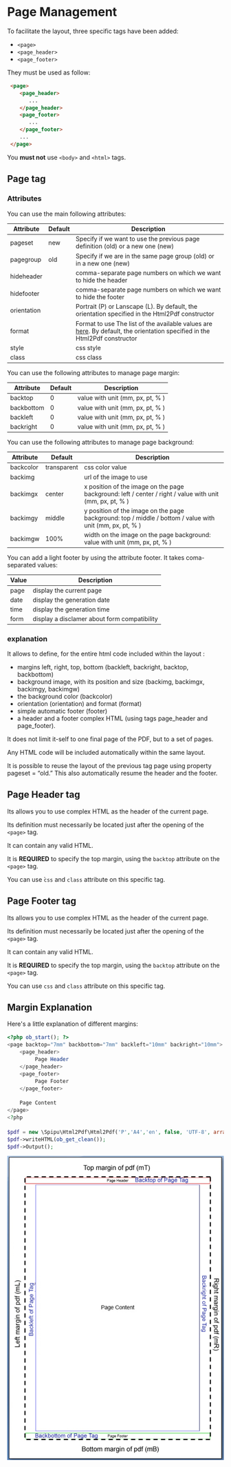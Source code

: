 # Page Management

To facilitate the layout, three specific tags have been added:
 
  * `<page>`
  * `<page_header>`
  * `<page_footer>`
  
They must be used as follow:

```html
 <page> 
    <page_header> 
       ...              
    </page_header> 
    <page_footer> 
       ...
    </page_footer> 
    ...
 </page> 
```

You **must not** use `<body>` and `<html>` tags.

## Page tag

### Attributes

You can use the main following attributes:

Attribute| Default | Description
---------|---------|-------------
pageset | new | Specify if we want to use the previous page definition (old) or a new one (new)
pagegroup | old | Specify if we are in the same page group (old) or in a new one (new)
hideheader | | comma-separate page numbers on which we want to hide the header
hidefooter | | comma-separate page numbers on which we want to hide the footer
orientation | | Portrait (P) or Lanscape (L). By default, the orientation specified in the Html2Pdf constructor
format | | Format to use The list of the available values are [here](https://github.com/tecnickcom/TCPDF/blob/master/include/tcpdf_static.php#L2097). By default, the orientation specified in the Html2Pdf constructor
style | | css style
class | | css class

You can use the following attributes to manage page margin:

Attribute| Default | Description
---------|---------|-------------
backtop | 0 | value with unit (mm, px, pt, % )
backbottom | 0 | value with unit (mm, px, pt, % )
backleft | 0 | value with unit (mm, px, pt, % )
backright | 0 | value with unit (mm, px, pt, % )

You can use the following attributes to manage page background:

Attribute| Default | Description
---------|---------|-------------
backcolor | transparent | css color value
backimg | | url of the image to use
backimgx | center | x position of the image on the page background: left / center / right / value with unit (mm, px, pt, % )
backimgy | middle | y position of the image on the page background: top / middle / bottom / value with unit (mm, px, pt, % )
backimgw | 100% | width on the image on the page background: value with unit (mm, px, pt, % )

You can add a light footer by using the attribute footer. It takes coma-separated values:

Value| Description
-----|-------------
page | display the current page
date | display the generation date
time | display the generation time
form | display a disclamer about form compatibility

### explanation

It allows to define, for the entire html code included within the layout :

  * margins left, right, top, bottom (backleft, backright, backtop, backbottom)
  * background image, with its position and size (backimg, backimgx, backimgy, backimgw)
  * the background color (backcolor)
  * orientation (orientation) and format (format)
  * simple automatic footer (footer)
  * a header and a footer complex HTML (using tags page_header and page_footer).

It does not limit it-self to one final page of the PDF, but to a set of pages.

Any HTML code will be included automatically within the same layout.

It is possible to reuse the layout of the previous tag page using property pageset = “old.” This also automatically resume the header and the footer. 

## Page Header tag

Its allows you to use complex HTML as the header of the current page.

Its definition must necessarily be located just after the opening of the `<page>` tag.

It can contain any valid HTML.

It is **REQUIRED** to specify the top margin, using the `backtop` attribute on the `<page>` tag. 

You can use ̀`css` and `class` attribute on this specific tag.

## Page Footer tag

Its allows you to use complex HTML as the header of the current page.

Its definition must necessarily be located just after the opening of the `<page>` tag.

It can contain any valid HTML.

It is **REQUIRED** to specify the top margin, using the `backtop` attribute on the `<page>` tag.

You can use `css` and `class` attribute on this specific tag.

## Margin Explanation

Here's a little explanation of different margins:

```php
<?php ob_start(); ?> 
<page backtop="7mm" backbottom="7mm" backleft="10mm" backright="10mm"> 
    <page_header> 
         Page Header 
    </page_header> 
    <page_footer> 
         Page Footer 
    </page_footer> 

    Page Content 
</page> 
<?php 

$pdf = new \Spipu\Html2Pdf\Html2Pdf('P','A4','en', false, 'UTF-8', array(mL, mT, mR, mB)); 
$pdf->writeHTML(ob_get_clean()); 
$pdf->Output(); 
```

![Margins](res/margins.jpg "Margins")